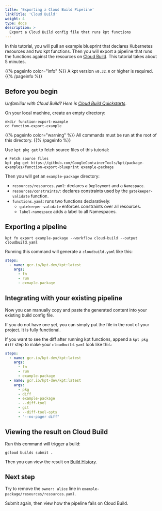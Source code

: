 ```yaml
---
title: 'Exporting a Cloud Build Pipeline'
linkTitle: 'Cloud Build'
weight: 4
type: docs
description: >
  Export a Cloud Build config file that runs kpt functions
---
```


In this tutorial, you will pull an example blueprint that declares Kubernetes resources and two kpt functions. Then you will export a pipeline that runs the functions against the resources on [Cloud Build]. This tutorial takes about 5 minutes.

{{% pageinfo color="info" %}}
A kpt version `v0.32.0` or higher is required.
{{% /pageinfo %}}

## Before you begin

*Unfamiliar with Cloud Build? Here is [Cloud Build Quickstarts]*.

On your local machine, create an empty directory:

```shell script
mkdir function-export-example
cd function-export-example
```

{{% pageinfo color="warning" %}}
All commands must be run at the root of this directory.
{{% /pageinfo %}}

Use `kpt pkg get` to fetch source files of this tutorial:

```shell script
# Fetch source files
kpt pkg get https://github.com/GoogleContainerTools/kpt/package-examples/function-export-blueprint example-package
```

Then you will get an `example-package` directory:

- `resources/resources.yaml`: declares a `Deployment` and a `Namespace`.
- `resources/constraints/`: declares constraints used by the `gatekeeper-validate` function.
- `functions.yaml`: runs two functions declaratively:
  - `gatekeeper-validate` enforces constraints over all resources.
  - `label-namespace` adds a label to all Namespaces.

## Exporting a pipeline

```shell script
kpt fn export example-package --workflow cloud-build --output cloudbuild.yaml
```

Running this command will generate a `cloudbuild.yaml` like this:

```yaml
steps:
  - name: gcr.io/kpt-dev/kpt:latest
    args:
      - fn
      - run
      - exmaple-package
```

## Integrating with your existing pipeline

Now you can manually copy and paste the generated content into your existing build config file.

If you do not have one yet, you can simply put the file in the root of your project. It is fully functional.

If you want to see the diff after running kpt functions, append a `kpt pkg diff` step to make your `cloudbuild.yaml` look like this:

```yaml
steps:
  - name: gcr.io/kpt-dev/kpt:latest
    args:
      - fn
      - run
      - example-package
  - name: gcr.io/kpt-dev/kpt:latest
    args:
      - pkg
      - diff
      - example-package
      - --diff-tool
      - git
      - --diff-tool-opts
      - "--no-pager diff"
```

## Viewing the result on Cloud Build

Run this command will trigger a build:

```
gcloud builds submit .
```

Then you can view the result on [Build History].

## Next step

Try to remove the `owner: alice` line in `example-package/resources/resources.yaml`.

Submit again, then view how the pipeline fails on Cloud Build.

[Cloud Build]: https://cloud.google.com/cloud-build
[Cloud Build Quickstarts]: https://cloud.google.com/cloud-build/docs/quickstarts
[Build History]: https://console.cloud.google.com/cloud-build/builds

